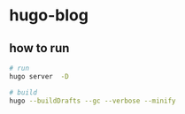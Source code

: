 # hugo-blog

## how to run

```bash
# run
hugo server  -D

# build
hugo --buildDrafts --gc --verbose --minify
```
